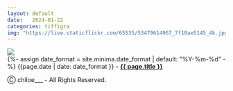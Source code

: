 ```yaml
---
layout: default
date:   2024-01-22  
categories: tiffigra
img: "https://live.staticflickr.com/65535/53479614967_7f10ae5145_4k.jpg"
---
```


<picture>
    <source srcset="{{page.img}}" media="(min-width: 800px)">
    <img src="{{page.img}}" />
</picture>

<br>
{%- assign date_format = site.minima.date_format | default: "%Y-%m-%d" -%} 
<span class="post-meta">{{page.date | date: date_format }} - </span><a style="font-weight: 700;" href="https://www.instagram.com/chiloe____/">{{ page.title }}</a><br>

<span class="post-meta" onclick="window.location='https://www.instagram.com/chiloe____/'">Ⓒ chiloe___ - All Rights Reserved.</span>